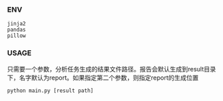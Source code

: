 ### ENV
``` shell
jinja2
pandas
pillow
```
### USAGE
只需要一个参数，分析任务生成的结果文件路径。报告会默认生成到result目录下，名字默认为report。如果指定第二个参数，则指定report的生成位置
``` shell
python main.py [result path]
```